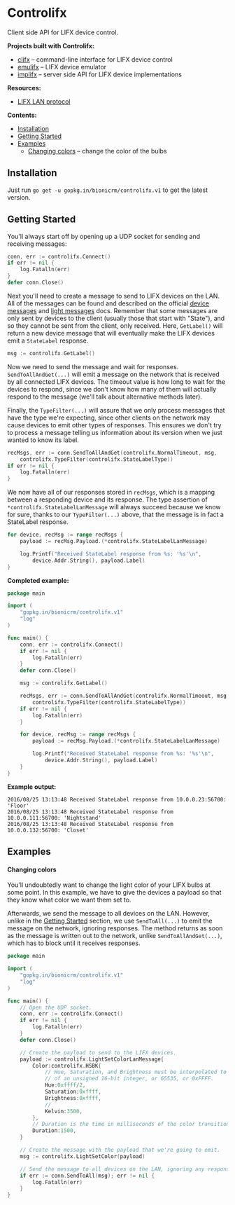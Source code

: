 # Controlifx
Client side API for LIFX device control.

**Projects built with Controlifx:**
- [clifx](https://github.com/golifx/clifx) &ndash; command-line interface for LIFX device control
- [emulifx](https://github.com/golifx/emulifx) &ndash; LIFX device emulator
- [implifx](https://github.com/golifx/implifx) &ndash; server side API for LIFX device implementations

**Resources:**
- [LIFX LAN protocol](https://lan.developer.lifx.com/)

**Contents:**
- [Installation](#installation)
- [Getting Started](#getting-started)
- [Examples](#examples)
  - [Changing colors](#changing-colors) &ndash; change the color of the bulbs

## Installation
Just run `go get -u gopkg.in/bionicrm/controlifx.v1` to get the latest version.

## Getting Started
You'll always start off by opening up a UDP socket for sending and receiving messages:

```go
conn, err := controlifx.Connect()
if err != nil {
    log.Fatalln(err)
}
defer conn.Close()
```

Next you'll need to create a message to send to LIFX devices on the LAN. All of the messages can be found and described on the official [device messages](https://lan.developer.lifx.com/docs/device-messages) and [light messages](https://lan.developer.lifx.com/docs/light-messages) docs. Remember that some messages are only sent by devices to the client (usually those that start with "State"), and so they cannot be sent from the client, only received. Here, `GetLabel()` will return a new device message that will eventually make the LIFX devices emit a `StateLabel` response.

```go
msg := controlifx.GetLabel()
```
Now we need to send the message and wait for responses. `SendToAllAndGet(...)` will emit a message on the network that is received by all connected LIFX devices. The timeout value is how long to wait for the devices to respond, since we don't know how many of them will actually respond to the message (we'll talk about alternative methods later). 

Finally, the `TypeFilter(...)` will assure that we only process messages that have the type we're expecting, since other clients on the network may cause devices to emit other types of responses. This ensures we don't try to process a message telling us information about its version when we just wanted to know its label.

```go
recMsgs, err := conn.SendToAllAndGet(controlifx.NormalTimeout, msg,
	controlifx.TypeFilter(controlifx.StateLabelType))
if err != nil {
	log.Fatalln(err)
}
```

We now have all of our responses stored in `recMsgs`, which is a mapping between a responding device and its response. The type assertion of `*controlifx.StateLabelLanMessage` will always succeed because we know for sure, thanks to our `TypeFilter(...)` above, that the message is in fact a StateLabel response.

```go
for device, recMsg := range recMsgs {
	payload := recMsg.Payload.(*controlifx.StateLabelLanMessage)

	log.Printf("Received StateLabel response from %s: '%s'\n",
		device.Addr.String(), payload.Label)
}
```

**Completed example:**
```go
package main

import (
	"gopkg.in/bionicrm/controlifx.v1"
	"log"
)

func main() {
	conn, err := controlifx.Connect()
	if err != nil {
		log.Fatalln(err)
	}
	defer conn.Close()

	msg := controlifx.GetLabel()

	recMsgs, err := conn.SendToAllAndGet(controlifx.NormalTimeout, msg,
		controlifx.TypeFilter(controlifx.StateLabelType))
	if err != nil {
		log.Fatalln(err)
	}

	for device, recMsg := range recMsgs {
		payload := recMsg.Payload.(*controlifx.StateLabelLanMessage)

		log.Printf("Received StateLabel response from %s: '%s'\n",
			device.Addr.String(), payload.Label)
	}
}
```

**Example output:**
```
2016/08/25 13:13:48 Received StateLabel response from 10.0.0.23:56700: 'Floor'
2016/08/25 13:13:48 Received StateLabel response from 10.0.0.111:56700: 'Nightstand'
2016/08/25 13:13:48 Received StateLabel response from 10.0.0.132:56700: 'Closet'
```

## Examples
#### Changing colors
You'll undoubtedly want to change the light color of your LIFX bulbs at some point. In this example, we have to give the devices a payload so that they know what color we want them set to.

Afterwards, we send the message to all devices on the LAN. However, unlike in the [Getting Started](#getting-started) section, we use `SendToAll(...)` to emit the message on the network, ignoring responses. The method returns as soon as the message is written out to the network, unlike `SendToAllAndGet(...)`, which has to block until it receives responses. 

```go
package main

import (
	"gopkg.in/bionicrm/controlifx.v1"
	"log"
)

func main() {
	// Open the UDP socket.
	conn, err := controlifx.Connect()
	if err != nil {
		log.Fatalln(err)
	}
	defer conn.Close()

	// Create the payload to send to the LIFX devices.
	payload := controlifx.LightSetColorLanMessage{
		Color:controlifx.HSBK{
			// Hue, Saturation, and Brightness must be interpolated to the range
			// of an unsigned 16-bit integer, or 65535, or 0xFFFF.
			Hue:0xffff/2,
			Saturation:0xffff,
			Brightness:0xffff,
			// 
			Kelvin:3500,
		},
		// Duration is the time in milliseconds of the color transition.
		Duration:1500,
	}

	// Create the message with the payload that we're going to emit.
	msg := controlifx.LightSetColor(payload)

	// Send the message to all devices on the LAN, ignoring any responses.
	if err := conn.SendToAll(msg); err != nil {
		log.Fatalln(err)
	}
}
```
